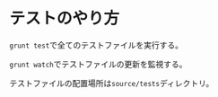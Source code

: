 # テストのやり方

`grunt test`で全てのテストファイルを実行する。

`grunt watch`でテストファイルの更新を監視する。

テストファイルの配置場所は`source/tests`ディレクトリ。
